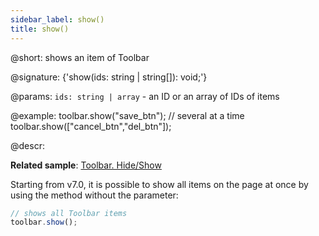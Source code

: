 ```yaml
---
sidebar_label: show()
title: show()
---          
```


@short: shows an item of Toolbar

@signature: {'show(ids: string | string[]): void;'}

@params:
`ids: string | array` - an ID or an array of IDs of items

@example:
toolbar.show("save_btn");
// several at a time
toolbar.show(["cancel_btn","del_btn"]);

@descr:

**Related sample**: [Toolbar. Hide/Show](https://snippet.dhtmlx.com/cldp89u4)

Starting from v7.0, it is possible to show all items on the page at once by using the method without the parameter:

~~~js
// shows all Toolbar items
toolbar.show();
~~~

[comment]: # (@related: toolbar/common_methods.md#hiding-and-showing-controls)
